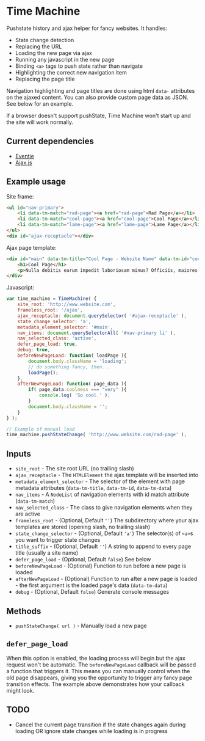 # Time Machine

Pushstate history and ajax helper for fancy websites. It handles:

- State change detection
- Replacing the URL
- Loading the new page via ajax
- Running any javascript in the new page
- Binding `<a>` tags to push state rather than navigate
- Highlighting the correct new navigation item
- Replacing the page title

Navigation highlighting and page titles are done using html `data-` attributes on the ajaxed content. You can also provide custom page data as JSON. See below for an example.

If a browser doesn't support pushState, Time Machine won't start up and the site will work normally.

## Current dependencies

- [Eventie](https://github.com/desandro/eventie)
- [Ajax.js](https://github.com/andygrn/ajax.js)

## Example usage

Site frame:

```html
<ul id="nav-primary">
	<li data-tm-match="rad-page"><a href="rad-page">Rad Page</a></li>
	<li data-tm-match="cool-page"><a href="cool-page">Cool Page</a></li>
	<li data-tm-match="lame-page"><a href="lame-page">Lame Page</a></li>
</ul>
<div id="ajax-receptacle"></div>
```

Ajax page template:

```html
<div id="main" data-tm-title="Cool Page - Website Name" data-tm-id="cool-page" data-tm-data='{"coolness":"very"}'>
	<h1>Cool Page</h1>
	<p>Nulla debitis earum impedit laboriosam minus? Officiis, maiores atque ea velit minima ex numquam quaerat quisquam? Delectus, hic porro voluptatem quod rem!</p>
</div>
```

Javascript:

```javascript
var time_machine = TimeMachine( {
	site_root: 'http://www.website.com',
	frameless_root: '/ajax',
	ajax_receptacle: document.querySelector( '#ajax-receptacle' ),
	state_change_selector: 'a',
	metadata_element_selector: '#main',
	nav_items: document.querySelectorAll( '#nav-primary li' ),
	nav_selected_class: 'active',
	defer_page_load: true,
	debug: true,
	beforeNewPageLoad: function( loadPage ){
		document.body.className = 'loading';
		// do something fancy, then...
		loadPage();
	},
	afterNewPageLoad: function( page_data ){
		if( page_data.coolness === "very" ){
			console.log( 'So cool.' );
		}
		document.body.className = '';
	}
} );

// Example of manual load
time_machine.pushStateChange( 'http://www.website.com/rad-page' );
```

## Inputs

- `site_root` - The site root URL (no trailing slash)
- `ajax_receptacle` - The `HTMLElement` the ajax template will be inserted into
- `metadata_element_selector` - The selector of the element with page metadata attributes (`data-tm-title`, `data-tm-id`, `data-tm-data`)
- `nav_items` - A `NodeList` of navigation elements with id match attribute (`data-tm-match`)
- `nav_selected_class` - The class to give navigation elements when they are active
- `frameless_root` - (Optional, Default `''`) The subdirectory where your ajax templates are stored (opening slash, no trailing slash)
- `state_change_selector` - (Optional, Default `'a'`) The selector(s) of `<a>`s you want to trigger state changes
- `title_suffix` - (Optional, Default `''`) A string to append to every page title (usually a site name)
- `defer_page_load` - (Optional, Default `false`) See below
- `beforeNewPageLoad` - (Optional) Function to run before a new page is loaded
- `afterNewPageLoad` - (Optional) Function to run after a new page is loaded - the first argument is the loaded page's data (`data-tm-data`)
- `debug` - (Optional, Default `false`) Generate console messages

## Methods

- `pushStateChange( url )` - Manually load a new page

## `defer_page_load`

When this option is enabled, the loading process will begin but the ajax request won't be automatic. The `beforeNewPageLoad` callback will be passed a function that triggers it. This means you can manually control when the old page disappears, giving you the opportunity to trigger any fancy page transition effects. The example above demonstrates how your callback might look.

## TODO

- Cancel the current page transition if the state changes again during loading OR ignore state changes while loading is in progress
